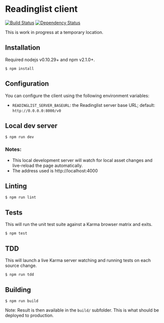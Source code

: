 Readinglist client
==================

[![Build Status](https://travis-ci.org/mozilla-services/readinglist-client.svg?branch=master)](https://travis-ci.org/mozilla-services/readinglist-client) [![Dependency Status](https://www.versioneye.com/user/projects/54d8751237de4a036f000002/badge.svg?style=flat)](https://www.versioneye.com/user/projects/54d8751237de4a036f000002)

This is work in progress at a temporary location.

Installation
------------

Required nodejs v0.10.29+ and npm v2.1.0+.

    $ npm install

Configuration
-------------

You can configure the client using the following environment variables:

- `READINGLIST_SERVER_BASEURL`: the Readinglist server base URL; default: `http://0.0.0.0:8000/v0`

Local dev server
----------------

    $ npm run dev

### Notes:

- This local development server will watch for local asset changes and live-reload the page automatically.
- The address used is http://localhost:4000

Linting
-------

    $ npm run lint

Tests
-----

This will run the unit test suite against a Karma browser matrix and exits.

    $ npm test

TDD
---

This will launch a live Karma server watching and running tests on each source change.

    $ npm run tdd

Building
--------

    $ npm run build

Note: Result is then available in the `build/` subfolder. This is what should be deployed to production.
